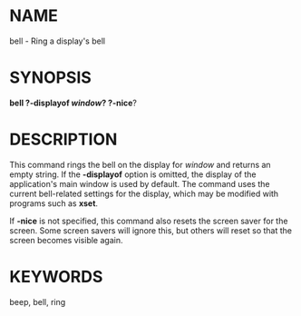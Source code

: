 # NAME

bell - Ring a display\'s bell

# SYNOPSIS

**bell **?**-displayof ***window*? ?**-nice**?

# DESCRIPTION

This command rings the bell on the display for *window* and returns an
empty string. If the **-displayof** option is omitted, the display of
the application\'s main window is used by default. The command uses the
current bell-related settings for the display, which may be modified
with programs such as **xset**.

If **-nice** is not specified, this command also resets the screen saver
for the screen. Some screen savers will ignore this, but others will
reset so that the screen becomes visible again.

# KEYWORDS

beep, bell, ring

<!---
Copyright (c) 1994 The Regents of the University of California
Copyright (c) 1994-1996 Sun Microsystems, Inc
Copyright (c) 2000 Ajuba Solutions
-->

